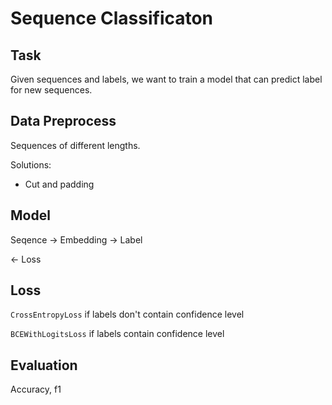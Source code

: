 # Sequence Classificaton

## Task

Given sequences and labels, we want to train a model that can predict label for new sequences.

## Data Preprocess

Sequences of different lengths.

Solutions:

* Cut and padding

## Model

Seqence -> Embedding -> Label 

<- Loss

## Loss

`CrossEntropyLoss` if labels don't contain confidence level

`BCEWithLogitsLoss` if labels contain confidence level

## Evaluation

Accuracy, f1
